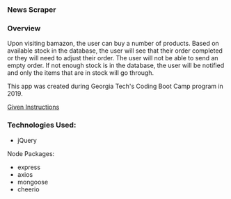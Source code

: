 ### News Scraper

### Overview

Upon visiting bamazon, the user can buy a number of products.  Based on available stock in the database, the user will see that their order completed or they will need to adjust their order.  The user will not be able to send an empty order. If not enough stock is in the database, the user will be notified and only the items that are in stock will go through.

This app was created during Georgia Tech's Coding Boot Camp program in 2019.

[Given Instructions](homework_instructions.md)

### Technologies Used:

* jQuery

Node Packages:
* express 
* axios
* mongoose
* cheerio